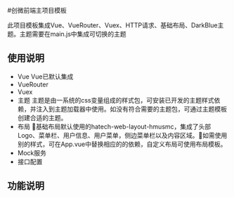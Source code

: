 #创微前端主项目模板

此项目模板集成Vue、VueRouter、Vuex、HTTP请求、基础布局、DarkBlue主题。主题需要在main.js中集成可切换的主题

## 使用说明
* Vue
Vue已默认集成
* VueRouter
* Vuex
* 主题
主题是由一系统的css变量组成的样式包，可安装已开发的主题样式依赖，并注入到主题加载器中使用。如没有符合需要的主题包，可通过主题模板创建合适的主题。
* 布局
基础布局默认使用的hatech-web-layout-hmusmc，集成了头部Logo、菜单栏、用户信息、用户菜单，侧边菜单栏以及内容区域。如需使用别的样式，可在App.vue中替换相应的的依赖，自定义布局可使用布局模板。
* Mock服务
* 接口配置
## 功能说明
